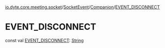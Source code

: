 [io.dyte.core.meeting.socket](../../index.md)/[SocketEvent](../index.md)/[Companion](index.md)/[EVENT_DISCONNECT](-e-v-e-n-t_-d-i-s-c-o-n-n-e-c-t.md)

# EVENT_DISCONNECT


const val [EVENT_DISCONNECT](-e-v-e-n-t_-d-i-s-c-o-n-n-e-c-t.md): [String](https://kotlinlang.org/api/latest/jvm/stdlib/kotlin/-string/index.html)
